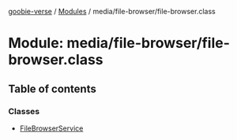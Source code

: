 [goobie-verse](../README.md) / [Modules](../modules.md) / media/file-browser/file-browser.class

# Module: media/file-browser/file-browser.class

## Table of contents

### Classes

- [FileBrowserService](../classes/media_file_browser_file_browser_class.FileBrowserService.md)
